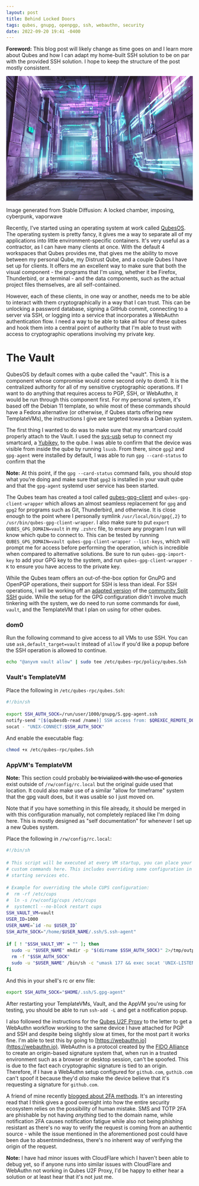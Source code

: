 ```yaml
---
layout: post
title: Behind Locked Doors
tags: qubes, gnupg, openpgp, ssh, webauthn, security
date: 2022-09-20 19:41 -0400
---
```

**Foreword:** This blog post will likely change as time goes on and I learn
more about Qubes and how I can adapt my home-built SSH solution to be on par
with the provided SSH solution. I hope to keep the structure of the post
mostly consistent.

![A locked chamber, imposing, cyberpunk, vaporwave](/assets/images/2022/09/behind-locked-doors-hero.png)

Image generated from Stable Diffusion: A locked chamber, imposing, cyberpunk, vaporwave

Recently, I've started using an operating system at work called [QubesOS]. The
operating system is pretty fancy, it gives me a way to separate all of my
applications into little environment-specific containers. It's very useful as a
contractor, as I can have many clients at once. With the default 4 workspaces
that Qubes provides me, that gives me the ability to move between my personal
Qube, my Distrust Qube, and a couple Qubes I have set up for clients. It offers
me an excellent way to make sure that both the visual component - the programs
that I'm using, whether it be Firefox, Thunderbird, or a terminal - and the
data components, such as the actual project files themselves, are all
self-contained.

However, each of these clients, in one way or another, needs me to be able to
interact with them cryptographically in a way that I can trust. This can be
unlocking a password database, signing a GitHub commit, connecting to a server
via SSH, or logging into a service that incorporates a WebAuthn authentication
flow. I need a way to be able to take all four of these qubes and hook them
into a central point of authority that I'm able to trust with access to
cryptographic operations involving my private key.

# The Vault

QubesOS by default comes with a qube called the "vault". This is a component
whose compromise would come second only to dom0. It is the centralized
authority for all of my sensitive cryptographic operations. If I want to do
anything that requires access to PGP, SSH, or WebAuthn, it would be run through
this component first. For my personal system, it's based off the Debian 11
template, so while most of these commands should have a Fedora alternative (or
otherwise, if Qubes starts offering new TemplateVMs), the instructions I give
are targeted towards a Debian system.

The first thing I wanted to do was to make sure that my smartcard could
properly attach to the Vault. I used the [sys-usb] setup to connect my
smartcard, a [Yubikey], to the qube. I was able to confirm that the device was
visible from inside the qube by running `lsusb`. From there, since `gpg2` and
`gpg-agent` were installed by default, I was able to run `gpg --card-status` to
confirm that the 

**Note:** At this point, if the `gpg --card-status` command fails, you should
stop what you're doing and make sure that `gpg2` is installed in your vault
qube and that the `gpg-agent` systemd user service has been started.

The Qubes team has created a tool called [qubes-gpg-client] and
`qubes-gpg-client-wrapper` which allows an almost seamless replacement for
`gpg` and `gpg2` for programs such as Git, Thunderbird, and otherwise. It is
close enough to the point where I personally symlink `/usr/local/bin/gpg{,2}`
to `/usr/bin/qubes-gpg-client-wrapper`. I also make sure to put `export
QUBES_GPG_DOMAIN=vault` in my `.zshrc` file, to ensure any program I run will
know which qube to connect to. This can be tested by running
`QUBES_GPG_DOMAIN=vault qubes-gpg-client-wrapper --list-keys`, which will
prompt me for access before performing the operation, which is incredible when
compared to alternative solutions. Be sure to run `qubes-gpg-import-key` to add
your GPG key to the system, and run `qubes-gpg-client-wrapper -K` to ensure you
have access to the private key.

While the Qubes team offers an out-of-the-box option for GnuPG and OpenPGP
operations, their support for SSH is less than ideal. For SSH operations, I
will be working off an [adapted version] of the [community Split SSH] guide.
While the setup for the GPG configuration didn't involve much tinkering with
the system, we do need to run some commands for `dom0`, `vault`, and the
TemplateVM that I plan on using for other qubes.

### dom0

Run the following command to give access to all VMs to use SSH.  You can use
`ask,default_target=vault` instead of `allow` if you'd like a popup before the
SSH operation is allowed to continue.

```sh
echo "@anyvm vault allow" | sudo tee /etc/qubes-rpc/policy/qubes.Ssh
```

### Vault's TemplateVM

Place the following in `/etc/qubes-rpc/qubes.Ssh`:

```sh
#!/bin/sh

export SSH_AUTH_SOCK=/run/user/1000/gnupg/S.gpg-agent.ssh
notify-send "[$(qubesdb-read /name)] SSH access from: $QREXEC_REMOTE_DOMAIN"
socat - "UNIX-CONNECT:$SSH_AUTH_SOCK"
```

And enable the executable flag:

```sh
chmod +x /etc/qubes-rpc/qubes.Ssh
```

### AppVM's TemplateVM

**Note:** This section could probably ~~be trivialized with the use of
generics~~ exist outside of `/rw/config/rc.local` but the original guide used
that location. It could also make use of a similar "allow for timeframe" system
that the gpg vault does, but it was usable so I just moved on.

Note that if you have something in this file already, it should be merged in
with this configuration manually, not completely replaced like I'm doing here.
This is mostly designed as "self documentation" for whenever I set up a new
Qubes system.

Place the following in `/rw/config/rc.local`:

```sh
#!/bin/sh

# This script will be executed at every VM startup, you can place your own
# custom commands here. This includes overriding some configuration in /etc,
# starting services etc.

# Example for overriding the whole CUPS configuration:
#  rm -rf /etc/cups
#  ln -s /rw/config/cups /etc/cups
#  systemctl --no-block restart cups
SSH_VAULT_VM=vault
USER_ID=1000
USER_NAME=`id -nu $USER_ID`
SSH_AUTH_SOCK="/home/$USER_NAME/.ssh/S.ssh-agent"

if [ ! "$SSH_VAULT_VM" = "" ]; then
  sudo -u "$USER_NAME" mkdir -p "$(dirname $SSH_AUTH_SOCK)" 2>/tmp/output
  rm -f "$SSH_AUTH_SOCK"
  sudo -u "$USER_NAME" /bin/sh -c "umask 177 && exec socat 'UNIX-LISTEN:$SSH_AUTH_SOCK,fork' 'EXEC:qrexec-client-vm $SSH_VAULT_VM qubes.Ssh'" &
fi
```

And this in your shell's rc or env file:

```sh
export SSH_AUTH_SOCK="$HOME/.ssh/S.gpg-agent"
```

After restarting your TemplateVMs, Vault, and the AppVM you're using for
testing, you should be able to run `ssh-add -L` and get a notification popup.

<!-- TODO: this section isn't the best. Please add more information about U2F
and WebAuthn, and what they do to protect your privacy compared to TOTP and SMS
2FA. -->

I also followed the instructions for the [Qubes U2F Proxy] to the letter to
get a WebAuthn workflow working to the same device I have attached for PGP and
SSH and despite being slightly slow at times, for the most part it works fine.
I'm able to test this by going to [https://webauthn.io](https://webauthn.io).
WebAuthn is a protocol created by the [FIDO Alliance] to create an origin-based
signature system that, when run in a trusted environment such as a browser or
desktop session, can't be spoofed. This is due to the fact each cryptographic
signature is tied to an origin. Therefore, if I have a WebAuthn setup
configured for `github.com`, `guthib.com` can't spoof it because they'd *also*
make the device believe that it's requesting a signature for `github.com`.

A friend of mine recently [blogged about 2FA methods](xe-push-2fa-c-h). It's an
interesting read that I think gives a good oversight into how the entire
security ecosystem relies on the possibility of human mistake. SMS and TOTP 2FA
are phishable by not having *anything* tied to the domain name, while
notification 2FA causes notification fatigue while also not being phishing
resistant as there's no way to verify the request is coming from an authentic
source - while the issue mentioned in the aforementioned post could have been
due to absentmindedness, there's no inherent way of verifying the origin of the
request.

**Note:** I have had minor issues with CloudFlare which I haven't been able to
debug yet, so if anyone runs into similar issues with CloudFlare and WebAuthn
not working in Qubes U2F Proxy, I'd be happy to either hear a solution or at
least hear that it's not just me.

[QubesOS]: https://qubes-os.org/
[Yubikey]: https://www.yubico.com/products/yubikey-5-overview/
[sys-usb]: https://www.qubes-os.org/doc/usb-qubes/
[qubes-gpg-client]: https://www.qubes-os.org/doc/split-gpg/
[adapted version]: https://github.com/hashbang/book/blob/master/content/docs/security/qubes/vault.md#creating-a-socket-for-ssh
[community Split SSH]: https://github.com/Qubes-Community/Contents/blob/master/docs/configuration/split-ssh.md
[Qubes U2F Proxy]: https://www.qubes-os.org/doc/u2f-proxy/
[FIDO Alliance]: https://fidoalliance.org/
[xe-push-2fa-c-h]: https://xeiaso.net/blog/push-2fa-considered-harmful
